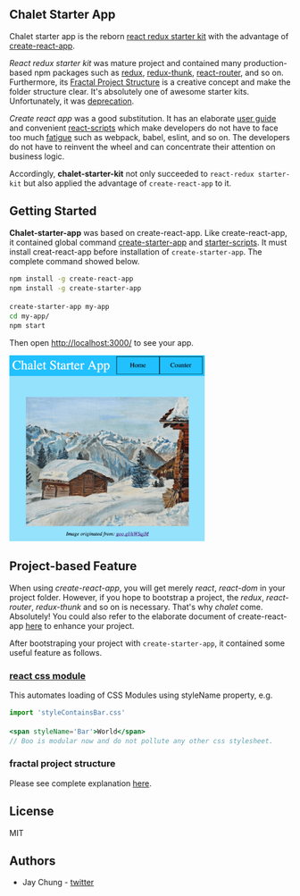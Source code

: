 ## Chalet Starter App
Chalet starter app is the reborn [react redux starter kit](https://github.com/davezuko/react-redux-starter-kit) with the advantage of [create-react-app](https://github.com/facebookincubator/create-react-app).

*React redux starter kit* was mature project and contained many production-based npm packages such as [redux](https://github.com/reactjs/redux), [redux-thunk](https://github.com/gaearon/redux-thunk), [react-router](https://github.com/ReactTraining/react-router), and so on. Furthermore, its [Fractal Project Structure](https://github.com/davezuko/react-redux-starter-kit/wiki/Fractal-Project-Structure) is a creative concept and make the folder structure clear. It's absolutely one of awesome starter kits. Unfortunately, it was [deprecation](https://github.com/davezuko/react-redux-starter-kit#deprecation-warning).

*Create react app* was a good substitution. It has an elaborate [user guide](https://github.com/facebookincubator/create-react-app/blob/master/packages/react-scripts/template/README.md) and convenient [react-scripts](https://github.com/facebookincubator/create-react-app/tree/master/packages/react-scripts) which make developers do not have to face too much [fatigue](https://medium.com/@ericclemmons/javascript-fatigue-48d4011b6fc4) such as webpack, babel, eslint, and so on. The developers do not have to reinvent the wheel and can concentrate their attention on business logic.

Accordingly, **chalet-starter-kit** not only succeeded to `react-redux starter-kit` but also applied the advantage of `create-react-app` to it.


## Getting Started
**Chalet-starter-app** was based on create-react-app. Like create-react-app, it contained global command [create-starter-app](https://www.npmjs.com/package/create-starter-app) and [starter-scripts](https://www.npmjs.com/package/starter-scripts). It must install creat-react-app before installation of `create-starter-app`. The complete command showed below.

```sh
npm install -g create-react-app
npm install -g create-starter-app

create-starter-app my-app
cd my-app/
npm start
```

Then open [http://localhost:3000/](http://localhost:3000/) to see your app.<br>

<img src='https://raw.githubusercontent.com/chungchiehlun/chalet-starter-app/master/assets/chalet.png' width=350 />


## Project-based Feature
When using *create-react-app*, you will get merely *react*, *react-dom* in your project folder. However, if you hope to bootstrap a project, the *redux*, *react-router*, *redux-thunk* and so on is necessary. That's why *chalet* come. Absolutely! You could also refer to the elaborate document of create-react-app [here](https://github.com/facebookincubator/create-react-app/blob/master/packages/react-scripts/template/README.md) to enhance your project.

After bootstraping your project with `create-starter-app`, it contained some useful feature as follows.

### [react css module](https://github.com/gajus/react-css-modules)
This automates loading of CSS Modules using styleName property, e.g.

```jsx
import 'styleContainsBar.css'

<span styleName='Bar'>World</span>
// Boo is modular now and do not pollute any other css stylesheet.
```

### fractal project structure
Please see complete explanation [here](https://github.com/davezuko/react-redux-starter-kit/wiki/Fractal-Project-Structure).

## License
MIT

## Authors
- Jay Chung - [twitter](https://twitter.com/wuceh14678)
